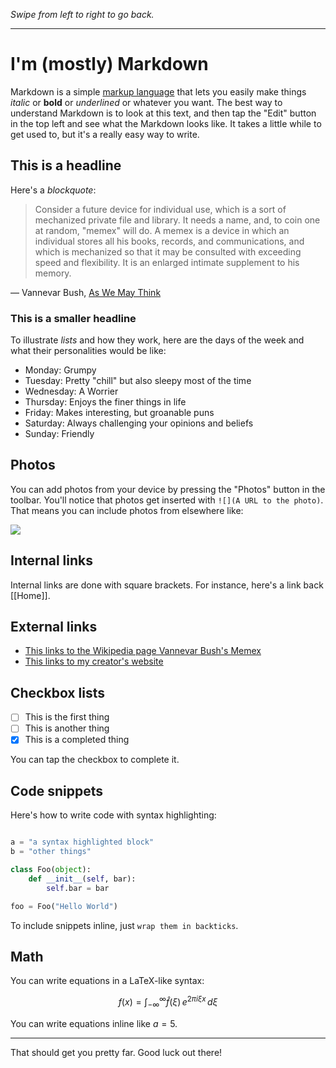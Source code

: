 *Swipe from left to right to go back.*

------------------------

# I'm (mostly) Markdown

Markdown is a simple [markup language](https://en.wikipedia.org/wiki/Markdown) that lets you easily make things *italic* or **bold** or _underlined_ or whatever you want. The best way to understand Markdown is to look at this text, and then tap the "Edit" button in the top left and see what the Markdown looks like. It takes a little while to get used to, but it's a really easy way to write.

## This is a headline

Here's a _blockquote_:

> Consider a future device for individual use, which is a sort of mechanized private file and library. It needs a name, and, to coin one at random, "memex" will do. A memex is a device in which an individual stores all his books, records, and communications, and which is mechanized so that it may be consulted with exceeding speed and flexibility. It is an enlarged intimate supplement to his memory.

— Vannevar Bush, [As We May Think](http://www.theatlantic.com/magazine/archive/1945/07/as-we-may-think/303881/)

### This is a smaller headline

To illustrate _lists_ and how they work, here are the days of the week and what their personalities would be like:

* Monday: Grumpy
* Tuesday: Pretty "chill" but also sleepy most of the time
* Wednesday: A Worrier
* Thursday: Enjoys the finer things in life
* Friday: Makes interesting, but groanable puns
* Saturday: Always challenging your opinions and beliefs
* Sunday: Friendly

## Photos

You can add photos from your device by pressing the "Photos" button in the toolbar. You'll notice that photos get inserted with `![](A URL to the photo)`. That means you can include photos from elsewhere like:

![](https://upload.wikimedia.org/wikipedia/commons/thumb/5/59/Kiwi1.1.jpg/2560px-Kiwi1.1.jpg)

## Internal links

Internal links are done with square brackets. For instance, here's a link back [[Home]].

## External links

* [This links to the Wikipedia page Vannevar Bush's Memex](https://en.wikipedia.org/wiki/Memex)
* [This links to my creator's website](http://markhudnall.com)

## Checkbox lists

- [ ] This is the first thing
- [ ] This is another thing
- [x] This is a completed thing

You can tap the checkbox to complete it.

## Code snippets

Here's how to write code with syntax highlighting:

```python

a = "a syntax highlighted block"
b = "other things"

class Foo(object):
    def __init__(self, bar):
        self.bar = bar

foo = Foo("Hello World")
```

To include snippets inline, just `wrap them in backticks`.

## Math

You can write equations in a LaTeX-like syntax:

$$
f(x) = \int_{-\infty}^\infty \hat f(\xi)\,e^{2 \pi i \xi x} \,d\xi
$$

You can write equations inline like $a = 5$.

------------------------

That should get you pretty far. Good luck out there!
